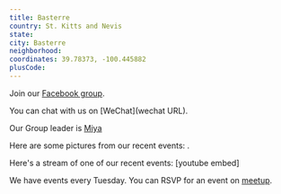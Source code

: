 ```yaml
---
title: Basterre
country: St. Kitts and Nevis
state: 
city: Basterre
neighborhood: 
coordinates: 39.78373, -100.445882
plusCode:
---
```

Join our [Facebook group](https://www.facebook.com/groups/free.code.camp.basseterre.stkitts).

You can chat with us on [WeChat](wechat URL).

Our Group leader is [Miya](freecodecamp.org/miya)

Here are some pictures from our recent events:
![]().

Here's a stream of one of our recent events:
[youtube embed]

We have events every Tuesday. You can RSVP for an event on [meetup](meetupurl).
